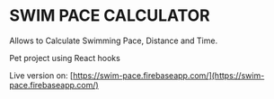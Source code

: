 # SWIM PACE CALCULATOR

Allows to Calculate Swimming Pace, Distance and Time.

Pet project using React hooks


Live version on: [https://swim-pace.firebaseapp.com/](https://swim-pace.firebaseapp.com/)

